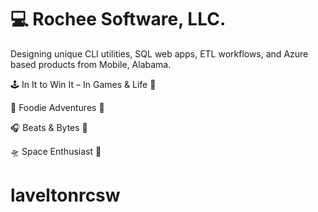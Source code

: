 # 💻 Rochee Software, LLC.
Designing unique CLI utilities, SQL web apps, ETL workflows, and Azure based products from Mobile, Alabama.

🕹️ In It to Win It – In Games & Life 🥇

🍲 Foodie Adventures 🚙

🎧 Beats & Bytes 💾

🛸 Space Enthusiast 🔭
# laveltonrcsw
